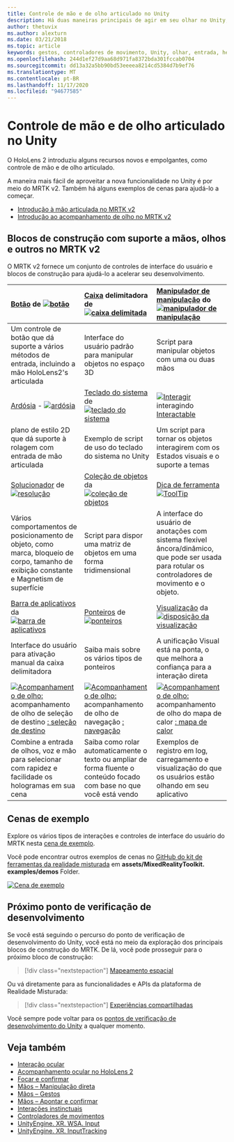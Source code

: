 ```yaml
---
title: Controle de mão e de olho articulado no Unity
description: Há duas maneiras principais de agir em seu olhar no Unity, gestos de mão e controladores de movimento.
author: thetuvix
ms.author: alexturn
ms.date: 03/21/2018
ms.topic: article
keywords: gestos, controladores de movimento, Unity, olhar, entrada, headset de realidade misturada, headset de realidade mista do Windows, headset de realidade virtual, MRTK, kit de ferramentas de realidade misturada
ms.openlocfilehash: 244d1ef27d9aa68d971fa8372bda301fccab0704
ms.sourcegitcommit: dd13a32a5bb90bd53eeeea8214cd5384d7b9ef76
ms.translationtype: MT
ms.contentlocale: pt-BR
ms.lasthandoff: 11/17/2020
ms.locfileid: "94677585"
---
```

# <a name="articulated-hand-and-eye-tracking-in-unity"></a>Controle de mão e de olho articulado no Unity

O HoloLens 2 introduziu alguns recursos novos e empolgantes, como controle de mão e de olho articulado.

A maneira mais fácil de aproveitar a nova funcionalidade no Unity é por meio do MRTK v2. Também há alguns exemplos de cenas para ajudá-lo a começar.

* [Introdução à mão articulada no MRTK v2](https://microsoft.github.io/MixedRealityToolkit-Unity/Documentation/Input/HandTracking.html)
* [Introdução ao acompanhamento de olho no MRTK v2](https://microsoft.github.io/MixedRealityToolkit-Unity/Documentation/EyeTracking/EyeTracking_Main.html)

## <a name="building-blocks-supporting-hands-eyes-and-others-in-mrtk-v2"></a>Blocos de construção com suporte a mãos, olhos e outros no MRTK v2

O MRTK v2 fornece um conjunto de controles de interface do usuário e blocos de construção para ajudá-lo a acelerar seu desenvolvimento.

|  [Botão](https://microsoft.github.io/MixedRealityToolkit-Unity/Documentation/README_Button.html) de [ ![ botão](images/MRTK_Button_Main.png)](https://microsoft.github.io/MixedRealityToolkit-Unity/Documentation/README_Button.html) | [Caixa](https://microsoft.github.io/MixedRealityToolkit-Unity/Documentation/README_BoundingBox.html) delimitadora de [ ![ caixa delimitada](images/MRTK_BoundingBox_Main.png)](https://microsoft.github.io/MixedRealityToolkit-Unity/Documentation/README_BoundingBox.html) | [Manipulador de manipulação](https://microsoft.github.io/MixedRealityToolkit-Unity/Documentation/README_ManipulationHandler.html) do [ ![ manipulador de manipulação](images/MRTK_Manipulation_Main.png)](https://microsoft.github.io/MixedRealityToolkit-Unity/Documentation/README_ManipulationHandler.html) |
|:--- | :--- | :--- |
| Um controle de botão que dá suporte a vários métodos de entrada, incluindo a mão HoloLens2's articulada | Interface do usuário padrão para manipular objetos no espaço 3D | Script para manipular objetos com uma ou duas mãos |
|  [Ardósia](https://microsoft.github.io/MixedRealityToolkit-Unity/Documentation/README_Slate.html) - [ ![ ardósia](images/MRTK_Slate_Main.png)](https://microsoft.github.io/MixedRealityToolkit-Unity/Documentation/README_Slate.html) | [Teclado do sistema](https://microsoft.github.io/MixedRealityToolkit-Unity/Documentation/README_SystemKeyboard.html) de [ ![ teclado do sistema](images/MRTK_SystemKeyboard_Main.png)](https://microsoft.github.io/MixedRealityToolkit-Unity/Documentation/README_SystemKeyboard.html) | [ ![ Interagir](images/InteractableExamples.png)](https://microsoft.github.io/MixedRealityToolkit-Unity/Documentation/README_Interactable.html) interagindo [Interactable](https://microsoft.github.io/MixedRealityToolkit-Unity/Documentation/README_Interactable.html) |
| plano de estilo 2D que dá suporte à rolagem com entrada de mão articulada | Exemplo de script de uso do teclado do sistema no Unity  | Um script para tornar os objetos interagirem com os Estados visuais e o suporte a temas |
|  [Solucionador](https://microsoft.github.io/MixedRealityToolkit-Unity/Documentation/README_Solver.html) de [ ![ resolução](images/MRTK_Solver_Main.png)](https://microsoft.github.io/MixedRealityToolkit-Unity/Documentation/README_Solver.html) | [Coleção de objetos](https://microsoft.github.io/MixedRealityToolkit-Unity/Documentation/README_ManipulationHandler.html) da [ ![ coleção de objetos](images/MRTK_ObjectCollection_Main.png)](https://microsoft.github.io/MixedRealityToolkit-Unity/Documentation/README_ManipulationHandler.html) | [Dica de ferramenta](https://microsoft.github.io/MixedRealityToolkit-Unity/Documentation/README_Tooltip.html) [ ![ ToolTip](images/MRTK_Tooltip_Main.png)](https://microsoft.github.io/MixedRealityToolkit-Unity/Documentation/README_Tooltip.html) |
| Vários comportamentos de posicionamento de objeto, como marca, bloqueio de corpo, tamanho de exibição constante e Magnetism de superfície | Script para dispor uma matriz de objetos em uma forma tridimensional | A interface do usuário de anotações com sistema flexível âncora/dinâmico, que pode ser usada para rotular os controladores de movimento e o objeto. |
|  [Barra de aplicativos](https://microsoft.github.io/MixedRealityToolkit-Unity/Documentation/README_AppBar.html) da [ ![ barra de aplicativos](images/MRTK_AppBar_Main.png)](https://microsoft.github.io/MixedRealityToolkit-Unity/Documentation/README_AppBar.html) | [Ponteiros](https://microsoft.github.io/MixedRealityToolkit-Unity/Documentation/Input/Pointers.html) de [ ![ ponteiros](images/MRTK_Pointer_Main.png)](https://microsoft.github.io/MixedRealityToolkit-Unity/Documentation/Input/Pointers.html) | [Visualização](https://microsoft.github.io/MixedRealityToolkit-Unity/Documentation/README_FingertipVisualization.html) da [ ![ disposição da visualização](images/MRTK_FingertipVisualization_Main.png)](https://microsoft.github.io/MixedRealityToolkit-Unity/Documentation/README_FingertipVisualization.html) |
| Interface do usuário para ativação manual da caixa delimitadora | Saiba mais sobre os vários tipos de ponteiros | A unificação Visual está na ponta, o que melhora a confiança para a interação direta |
|  [ ![ Acompanhamento de olho:](images/mrtk_et_targetselect.png)](https://microsoft.github.io/MixedRealityToolkit-Unity/Documentation/EyeTracking/EyeTracking_TargetSelection.html) acompanhamento de olho de seleção de destino [: seleção de destino](https://microsoft.github.io/MixedRealityToolkit-Unity/Documentation/EyeTracking/EyeTracking_TargetSelection.html) | [ ![ Acompanhamento de olho:](images/mrtk_et_navigation.png)](https://microsoft.github.io/MixedRealityToolkit-Unity/Documentation/EyeTracking/EyeTracking_Navigation.html) acompanhamento de olho de navegação [: navegação](https://microsoft.github.io/MixedRealityToolkit-Unity/Documentation/EyeTracking/EyeTracking_Navigation.html) | [ ![ Acompanhamento de olho:](images/mrtk_et_heatmaps.png)](https://microsoft.github.io/MixedRealityToolkit-Unity/Documentation/EyeTracking/EyeTracking_Visualization.html) acompanhamento de olho do mapa de calor [: mapa de calor](https://microsoft.github.io/MixedRealityToolkit-Unity/Documentation/EyeTracking/EyeTracking_Visualization.html) |
| Combine a entrada de olhos, voz e mão para selecionar com rapidez e facilidade os hologramas em sua cena | Saiba como rolar automaticamente o texto ou ampliar de forma fluente o conteúdo focado com base no que você está vendo| Exemplos de registro em log, carregamento e visualização do que os usuários estão olhando em seu aplicativo |

## <a name="example-scenes"></a>Cenas de exemplo

Explore os vários tipos de interações e controles de interface do usuário do MRTK nesta [cena de exemplo](https://microsoft.github.io/MixedRealityToolkit-Unity/Documentation/README_HandInteractionExamples.html).

Você pode encontrar outros exemplos de cenas no [GitHub do kit de ferramentas da realidade misturada](https://github.com/Microsoft/MixedRealityToolkit-Unity) em **assets/MixedRealityToolkit. examples/demos** Folder.

[![Cena de exemplo](images/MRTK_Examples.png)](https://microsoft.github.io/MixedRealityToolkit-Unity/Documentation/README_HandInteractionExamples.html)

## <a name="next-development-checkpoint"></a>Próximo ponto de verificação de desenvolvimento

Se você está seguindo o percurso do ponto de verificação de desenvolvimento do Unity, você está no meio da exploração dos principais blocos de construção do MRTK. De lá, você pode prosseguir para o próximo bloco de construção:

> [!div class="nextstepaction"]
> [Mapeamento espacial](spatial-mapping-in-unity.md)

Ou vá diretamente para as funcionalidades e APIs da plataforma de Realidade Misturada:

> [!div class="nextstepaction"]
> [Experiências compartilhadas](shared-experiences-in-unity.md)

Você sempre pode voltar para os [pontos de verificação de desenvolvimento do Unity](unity-development-overview.md#2-core-building-blocks) a qualquer momento.

## <a name="see-also"></a>Veja também

* [Interação ocular](../../design/eye-gaze-interaction.md)
* [Acompanhamento ocular no HoloLens 2](../../design/eye-tracking.md)
* [Focar e confirmar](../../design/gaze-and-commit.md)
* [Mãos – Manipulação direta](../../design/direct-manipulation.md)
* [Mãos – Gestos](../../design/gaze-and-commit.md#composite-gestures)
* [Mãos – Apontar e confirmar](../../design/point-and-commit.md)
* [Interações instinctuais](../../design/interaction-fundamentals.md)
* [Controladores de movimentos](../../design/motion-controllers.md)
* [UnityEngine. XR. WSA. Input](https://docs.unity3d.com/ScriptReference/XR.WSA.Input.InteractionManager.html)
* [UnityEngine. XR. InputTracking](https://docs.unity3d.com/ScriptReference/XR.InputTracking.html)
